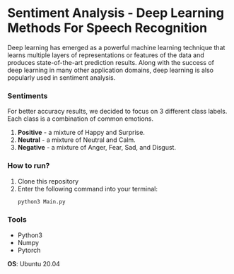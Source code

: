 # Sentiment Analysis - Deep Learning Methods For Speech Recognition

Deep learning has emerged as a powerful machine learning technique that learns multiple layers of representations or features of the data and produces state-of-the-art prediction results. Along with the success of deep learning in many other application domains, deep learning is also popularly used in sentiment analysis.

### Sentiments
For better accuracy results, we decided to focus on 3 different class labels.
Each class is a combination of common emotions.
1. **Positive** - a mixture of Happy and Surprise.
2. **Neutral** - a mixture of Neutral and Calm.
3. **Negative** - a mixture of Anger, Fear, Sad, and Disgust.

### How to run?
1. Clone this repository
2. Enter the following command into your terminal:
    ```python
    python3 Main.py
    ```
    
### Tools
* Python3
* Numpy
* Pytorch

**OS**: Ubuntu 20.04

